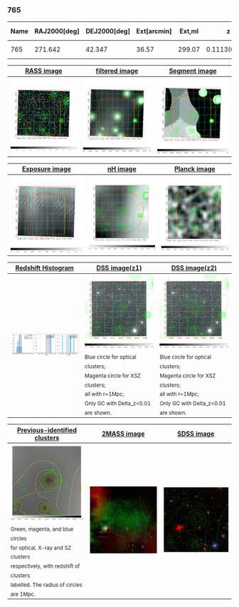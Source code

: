 <div STYLE="page-break-after: always;"></div>

### 765

|Name|RAJ2000[deg]|DEJ2000[deg] |Ext[arcmin]| Ext,ml | z | z_src| C|GC(XSZ,Delta_z<0.01)| GC(OPT,Delta_z<0.01)|GC| R_sig[arcmin] | R500[arcmin] | R500[Mpc]| CRsig[c/s] | CR500[c/s] |L500[1E44 erg/s]|F500[1E-12 erg/s/cm^2]| M500[1E14 Msun]|Tx[keV]|Cnt_sig|Beta|Rc[arcmin]|Comment|Alias|
|---|---|---|---|---|---|------|---|--------|---------|----------|---|---|---|---|---|---|---|---|---|---|---|---|---|---|
|765| 271.642| 42.347| 36.57| 299.07| 0.1113(0.009)| z1, z_opt| S| -| W| A, W| 6.850| 5.583| 0.679| 0.043(0.024)| 0.042(0.023)| 0.240(0.097)| 0.754(0.305)| 0.99(0.20)| 2.20(0.29)| 73.9| 0.831(-0.165+0.121)| 5.373(-1.165+0.828)| -| t664|

|[RASS image](../image/765/765_img.pdf)|[filtered image](../image/765/765_fil.pdf)|[Segment image](../image/765/765_seg.pdf)|
|-------------------|--------------------|-------------------|
| <img src="../image/765/765_img.png" width="300">  | <img src="../image/765/765_fil.png" width="300">   | <img src="../image/765/765_seg.png" width="300">  |

|[Exposure image](../image/765/765_mex.pdf)| [nH image](../image/765/765_nh.pdf)| [Planck image](../image/765/765_p.pdf)|
|-------------------|--------------------|-------------------|
|<img src="../image/765/765_mex.png" width="300">   | <img src="../image/765/765_nh.png" width="300">    | <img src="../image/765/765_p.png" width="300"> |

|[Redshift Histogram](../image/765/765_zg.pdf) | [DSS image(z1)](../image/765/765_dss_z1.pdf)      |  [DSS image(z2)](../image/765/765_dss_z2.pdf)    |
|-------------------|--------------------|-------------------|
|<img src="../image/765/765_zg.png" width="300"> |<img src="../image/765/765_dss_z1.png" width="300"> <sub><br>Blue circle for optical clusters; <br>Magenta circle for XSZ clusters; <br>all with r=1Mpc; <br>Only GC with Delta_z<0.01 are shown. </sub>| <img src="../image/765/765_dss_z2.png" width="300"><sub><br>Blue circle for optical clusters; <br>Magenta circle for XSZ clusters; <br>all with r=1Mpc; <br>Only GC with Delta_z<0.01 are shown. </sub> |

|[Previous-identified clusters](../image/765/765_gc.pdf) | [2MASS image](../image/765/765_2mass.pdf)      |[SDSS image](../image/765/765_sdss.pdf)   |
|-------------------|-------------------|-------------------|
|<img src=../image/765/765_gc.png width="300"> <br><sub>Green, magenta, and blue circles <br>for optical, X-ray and SZ clusters <br>respectively, with redshift of clusters <br>labelled. The radius of circles <br>are 1Mpc.</sub>|<img src="../image/765/765_2mass.png" width="300">  | <img src="../image/765/765_sdss.png" width="300">  |





